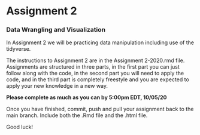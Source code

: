 # Assignment 2
### Data Wrangling and Visualization

In Assignment 2 we will be practicing data manipulation including use of the tidyverse.

The instructions to Assignment 2 are in the Assignment 2-2020.rmd file. Assignments are structured in three parts, in the first part you can just follow along with the code, in the second part you will need to apply the code, and in the third part is completely freestyle and you are expected to apply your new knowledge in a new way. 

**Please complete as much as you can by 5:00pm EDT, 10/05/20**

Once you have finished, commit, push and pull your assignment back to the main branch. Include both the .Rmd file and the .html file.

Good luck!
